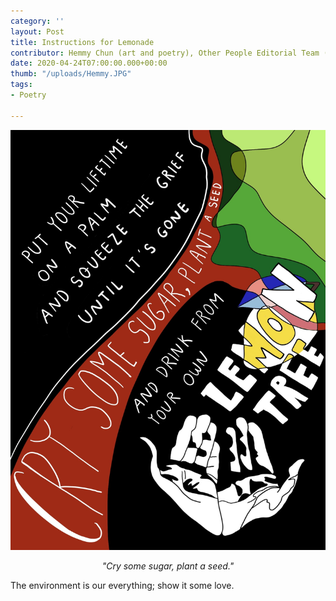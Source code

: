 ```yaml
---
category: ''
layout: Post
title: Instructions for Lemonade
contributor: Hemmy Chun (art and poetry), Other People Editorial Team (caption)
date: 2020-04-24T07:00:00.000+00:00
thumb: "/uploads/Hemmy.JPG"
tags:
- Poetry

---
```

![](/uploads/Hemmy.JPG)

<center><i>"Cry some sugar, plant a seed."</i></center>

The environment is our everything; show it some love.